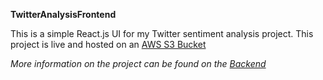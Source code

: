 **TwitterAnalysisFrontend**

This is a simple React.js UI for my Twitter sentiment analysis project.
This project is live and hosted on an [AWS S3 Bucket](http://twittersentimentfrontend.s3-website-eu-west-1.amazonaws.com/)

*More information on the project can be found on the [Backend](https://github.com/mfrancis643/TwitterAnalysisBackend)*
